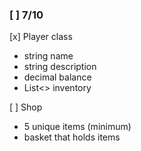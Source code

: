 ### [ ] 7/10 ###
 [x] Player class
- string name
- string description
- decimal balance
- List<> inventory

 [ ] Shop
- 5 unique items (minimum)
- basket that holds items

